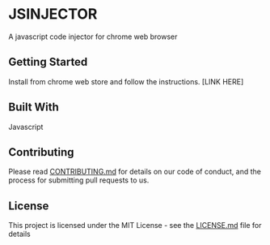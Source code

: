 # JSINJECTOR

A javascript code injector for chrome web browser

## Getting Started

Install from chrome web store and follow the instructions. [LINK HERE]

## Built With

Javascript

## Contributing

Please read [CONTRIBUTING.md](https://gist.github.com/PurpleBooth/b24679402957c63ec426) for details on our code of conduct, and the process for submitting pull requests to us.

## License

This project is licensed under the MIT License - see the [LICENSE.md](LICENSE.md) file for details
